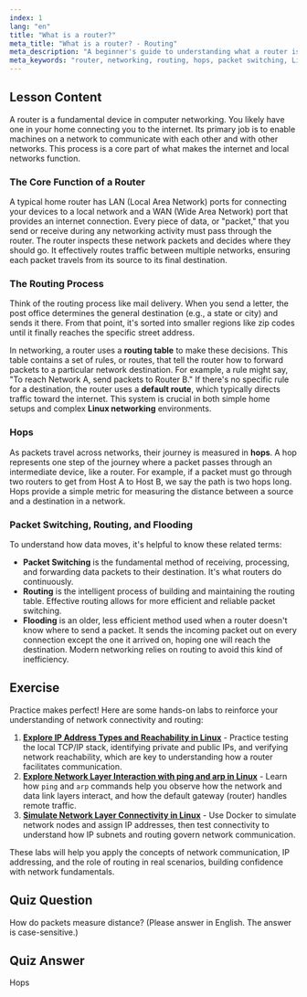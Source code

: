 ```yaml
---
index: 1
lang: "en"
title: "What is a router?"
meta_title: "What is a router? - Routing"
meta_description: "A beginner's guide to understanding what a router is in networking. Learn about routing, packet switching, hops, and how routers use routing tables to forward data across networks. This network guide is essential for learning Linux networking."
meta_keywords: "router, networking, routing, hops, packet switching, Linux networking, beginner tutorial, network guide"
---
```


## Lesson Content

A router is a fundamental device in computer networking. You likely have one in your home connecting you to the internet. Its primary job is to enable machines on a network to communicate with each other and with other networks. This process is a core part of what makes the internet and local networks function.

### The Core Function of a Router

A typical home router has LAN (Local Area Network) ports for connecting your devices to a local network and a WAN (Wide Area Network) port that provides an internet connection. Every piece of data, or "packet," that you send or receive during any networking activity must pass through the router. The router inspects these network packets and decides where they should go. It effectively routes traffic between multiple networks, ensuring each packet travels from its source to its final destination.

### The Routing Process

Think of the routing process like mail delivery. When you send a letter, the post office determines the general destination (e.g., a state or city) and sends it there. From that point, it's sorted into smaller regions like zip codes until it finally reaches the specific street address.

In networking, a router uses a **routing table** to make these decisions. This table contains a set of rules, or routes, that tell the router how to forward packets to a particular network destination. For example, a rule might say, "To reach Network A, send packets to Router B." If there's no specific rule for a destination, the router uses a **default route**, which typically directs traffic toward the internet. This system is crucial in both simple home setups and complex **Linux networking** environments.

### Hops

As packets travel across networks, their journey is measured in **hops**. A hop represents one step of the journey where a packet passes through an intermediate device, like a router. For example, if a packet must go through two routers to get from Host A to Host B, we say the path is two hops long. Hops provide a simple metric for measuring the distance between a source and a destination in a network.

### Packet Switching, Routing, and Flooding

To understand how data moves, it's helpful to know these related terms:

- **Packet Switching** is the fundamental method of receiving, processing, and forwarding data packets to their destination. It's what routers do continuously.
- **Routing** is the intelligent process of building and maintaining the routing table. Effective routing allows for more efficient and reliable packet switching.
- **Flooding** is an older, less efficient method used when a router doesn't know where to send a packet. It sends the incoming packet out on every connection except the one it arrived on, hoping one will reach the destination. Modern networking relies on routing to avoid this kind of inefficiency.

## Exercise

Practice makes perfect! Here are some hands-on labs to reinforce your understanding of network connectivity and routing:

1.  **[Explore IP Address Types and Reachability in Linux](https://labex.io/labs/comptia-explore-ip-address-types-and-reachability-in-linux-592780)** - Practice testing the local TCP/IP stack, identifying private and public IPs, and verifying network reachability, which are key to understanding how a router facilitates communication.
2.  **[Explore Network Layer Interaction with ping and arp in Linux](https://labex.io/labs/comptia-explore-network-layer-interaction-with-ping-and-arp-in-linux-592746)** - Learn how `ping` and `arp` commands help you observe how the network and data link layers interact, and how the default gateway (router) handles remote traffic.
3.  **[Simulate Network Layer Connectivity in Linux](https://labex.io/labs/comptia-simulate-network-layer-connectivity-in-linux-592752)** - Use Docker to simulate network nodes and assign IP addresses, then test connectivity to understand how IP subnets and routing govern network communication.

These labs will help you apply the concepts of network communication, IP addressing, and the role of routing in real scenarios, building confidence with network fundamentals.

## Quiz Question

How do packets measure distance? (Please answer in English. The answer is case-sensitive.)

## Quiz Answer

Hops
